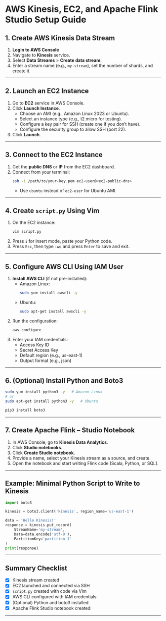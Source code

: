 # AWS Kinesis, EC2, and Apache Flink Studio Setup Guide

## 1. Create AWS Kinesis Data Stream

1. **Login to AWS Console**
2. Navigate to **Kinesis** service.
3. Select **Data Streams** > **Create data stream**.
4. Enter a stream name (e.g., `my-stream`), set the number of shards, and create it.

---

## 2. Launch an EC2 Instance

1. Go to **EC2** service in AWS Console.
2. Click **Launch Instance**.
   - Choose an AMI (e.g., Amazon Linux 2023 or Ubuntu).
   - Select an instance type (e.g., t2.micro for testing).
   - Configure a key pair for SSH (create one if you don’t have).
   - Configure the security group to allow SSH (port 22).
3. Click **Launch**.

---

## 3. Connect to the EC2 Instance

1. Get the **public DNS** or **IP** from the EC2 dashboard.
2. Connect from your terminal:
   ```bash
   ssh -i /path/to/your-key.pem ec2-user@<ec2-public-dns>
   ```
   - Use `ubuntu` instead of `ec2-user` for Ubuntu AMI.

---

## 4. Create `script.py` Using Vim

1. On the EC2 instance:
   ```bash
   vim script.py
   ```
2. Press `i` for insert mode, paste your Python code.
3. Press `Esc`, then type `:wq` and press `Enter` to save and exit.

---

## 5. Configure AWS CLI Using IAM User

1. **Install AWS CLI** (if not pre-installed):
   - Amazon Linux:
     ```bash
     sudo yum install awscli -y
     ```
   - Ubuntu:
     ```bash
     sudo apt-get install awscli -y
     ```
2. Run the configuration:
   ```bash
   aws configure
   ```
3. Enter your IAM credentials:
   - Access Key ID
   - Secret Access Key
   - Default region (e.g., us-east-1)
   - Output format (e.g., json)

---

## 6. (Optional) Install Python and Boto3

```bash
sudo yum install python3 -y   # Amazon Linux
# or
sudo apt-get install python3 -y   # Ubuntu

pip3 install boto3
```

---

## 7. Create Apache Flink – Studio Notebook

1. In AWS Console, go to **Kinesis Data Analytics**.
2. Click **Studio notebooks**.
3. Click **Create Studio notebook**.
4. Provide a name, select your Kinesis stream as a source, and create.
5. Open the notebook and start writing Flink code (Scala, Python, or SQL).

---

## Example: Minimal Python Script to Write to Kinesis

```python
import boto3

kinesis = boto3.client('kinesis', region_name='us-east-1')

data = 'Hello Kinesis!'
response = kinesis.put_record(
    StreamName='my-stream',
    Data=data.encode('utf-8'),
    PartitionKey='partition-1'
)
print(response)
```

---

## Summary Checklist

- [x] Kinesis stream created
- [x] EC2 launched and connected via SSH
- [x] `script.py` created with code via Vim
- [x] AWS CLI configured with IAM credentials
- [x] (Optional) Python and boto3 installed
- [x] Apache Flink Studio notebook created

---